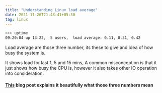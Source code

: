 ```yaml
---
title: "Understanding Linux load average"
date: 2021-11-26T21:48:41+05:30
tag: linux
---
```


```bash
>>> uptime
09:20:04 up 13:22,  5 users,  load average: 0.11, 0.31, 0.42
```

Load average are those three number, its these to give and idea of how busy the system is.

It shows load for last 1, 5 and 15 mins,
A common misconception is that it just shows how busy the CPU is, however it also takes other IO operation into consideration.


#### [This](https://www.brendangregg.com/blog/2017-08-08/linux-load-averages.html) blog post explains it beautifully what those three numbers mean

